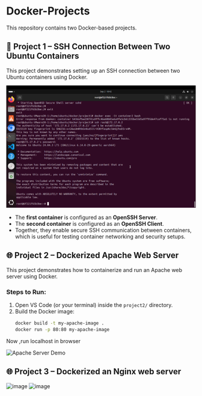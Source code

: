 # Docker-Projects

This repository contains two Docker-based projects.

## 🚀 Project 1 – SSH Connection Between Two Ubuntu Containers
This project demonstrates setting up an SSH connection between two Ubuntu containers using Docker.

![SSH Connection Setup](https://raw.githubusercontent.com/Sathvikmm18/Docker-Projects/main/p1.png)

- The **first container** is configured as an **OpenSSH Server**.
- The **second container** is configured as an **OpenSSH Client**.
- Together, they enable secure SSH communication between containers, which is useful for testing container networking and security setups.
  

## 🌐 Project 2 – Dockerized Apache Web Server
This project demonstrates how to containerize and run an Apache web server using Docker.

### Steps to Run:
1. Open VS Code (or your terminal) inside the `project2/` directory.
2. Build the Docker image:
   ```bash
   docker build -t my-apache-image .
   docker run -p 80:80 my-apache-image
 Now ,run localhost in browser   





![Apache Server Demo](https://raw.githubusercontent.com/Sathvikmm18/Docker-Projects/main/p2.png)


## 🌐 Project 3 – Dockerized an Nginx web server



<img width="2762" height="844" alt="image" src="https://github.com/user-attachments/assets/a6794fc4-1abc-4a07-9aff-5a3cf8408871" />


<img width="2786" height="1434" alt="image" src="https://github.com/user-attachments/assets/58be6a7f-7189-4ebc-833e-8340e3a55f1e" />

